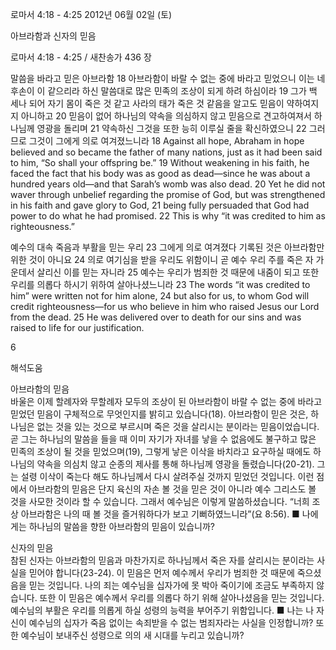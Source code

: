 로마서 4:18 - 4:25 
2012년 06월 02일 (토)

아브라함과 신자의 믿음



로마서 4:18 - 4:25 / 새찬송가 436 장


말씀을 바라고 믿은 아브라함
18 아브라함이 바랄 수 없는 중에 바라고 믿었으니 이는 네 후손이 이 같으리라 하신 말씀대로 많은 민족의 조상이 되게 하려 하심이라 19 그가 백 세나 되어 자기 몸이 죽은 것 같고 사라의 태가 죽은 것 같음을 알고도 믿음이 약하여지지 아니하고 20 믿음이 없어 하나님의 약속을 의심하지 않고 믿음으로 견고하여져서 하나님께 영광을 돌리며 21 약속하신 그것을 또한 능히 이루실 줄을 확신하였으니 22 그러므로 그것이 그에게 의로 여겨졌느니라
18 Against all hope, Abraham in hope believed and so became the father of many nations, just as it had been said to him, “So shall your offspring be.” 19 Without weakening in his faith, he faced the fact that his body was as good as dead―since he was about a hundred years old―and that Sarah’s womb was also dead. 20 Yet he did not waver through unbelief regarding the promise of God, but was strengthened in his faith and gave glory to God, 21 being fully persuaded that God had power to do what he had promised. 22 This is why “it was credited to him as righteousness.”

예수의 대속 죽음과 부활을 믿는 우리
23 그에게 의로 여겨졌다 기록된 것은 아브라함만 위한 것이 아니요 24 의로 여기심을 받을 우리도 위함이니 곧 예수 우리 주를 죽은 자 가운데서 살리신 이를 믿는 자니라 25 예수는 우리가 범죄한 것 때문에 내줌이 되고 또한 우리를 의롭다 하시기 위하여 살아나셨느니라
23 The words “it was credited to him” were written not for him alone, 24 but also for us, to whom God will credit righteousness―for us who believe in him who raised Jesus our Lord from the dead. 25 He was delivered over to death for our sins and was raised to life for our justification.

6

해석도움





아브라함의 믿음  
바울은 이제 할례자와 무할례자 모두의 조상이 된 아브라함이 바랄 수 없는 중에 바라고 믿었던 믿음이 구체적으로 무엇인지를 밝히고 있습니다(18). 아브라함이 믿은 것은, 하나님은 없는 것을 있는 것으로 부르시며 죽은 것을 살리시는 분이라는 믿음이었습니다. 곧 그는 하나님의 말씀을 들을 때 이미 자기가 자녀를 낳을 수 없음에도 불구하고 많은 민족의 조상이 될 것을 믿었으며(19), 그렇게 낳은 이삭을 바치라고 요구하실 때에도 하나님의 약속을 의심치 않고 순종의 제사를 통해 하나님께 영광을 돌렸습니다(20-21). 그는 설령 이삭이 죽는다 해도 하나님께서 다시 살려주실 것까지 믿었던 것입니다. 이런 점에서 아브라함의 믿음은 단지 육신의 자손 볼 것을 믿은 것이 아니라 예수 그리스도 볼 것을 사모한 것이라 할 수 있습니다. 그래서 예수님은 이렇게 말씀하셨습니다. “너희 조상 아브라함은 나의 때 볼 것을 즐거워하다가 보고 기뻐하였느니라”(요 8:56).
■ 나에게는 하나님의 말씀을 향한 아브라함의 믿음이 있습니까?

신자의 믿음  
참된 신자는 아브라함의 믿음과 마찬가지로 하나님께서 죽은 자를 살리시는 분이라는 사실을 믿어야 합니다(23-24). 이 믿음은 먼저 예수께서 우리가 범죄한 것 때문에 죽으셨음을 믿는 것입니다. 나의 죄는 예수님을 십자가에 못 박아 죽이기에 조금도 부족하지 않습니다. 또한 이 믿음은 예수께서 우리를 의롭다 하기 위해 살아나셨음을 믿는 것입니다. 예수님의 부활은 우리를 의롭게 하실 성령의 능력을 부어주기 위함입니다.
■ 나는 나 자신이 예수님의 십자가 죽음 없이는 속죄받을 수 없는 범죄자라는 사실을 인정합니까? 또한 예수님이 보내주신 성령으로 의의 새 시대를 누리고 있습니까?